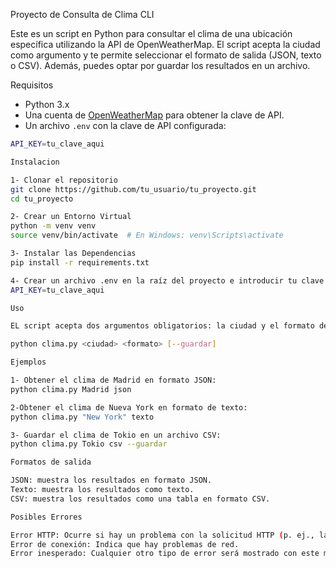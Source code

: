 Proyecto de Consulta de Clima CLI

Este es un script en Python para consultar el clima de una ubicación específica utilizando la API de OpenWeatherMap. El script acepta la ciudad como argumento y te permite seleccionar el formato de salida (JSON, texto o CSV). Además, puedes optar por guardar los resultados en un archivo.

Requisitos

- Python 3.x
- Una cuenta de [OpenWeatherMap](https://openweathermap.org/) para obtener la clave de API.
- Un archivo `.env` con la clave de API configurada:

```bash
API_KEY=tu_clave_aqui

Instalacion

1- Clonar el repositorio
git clone https://github.com/tu_usuario/tu_proyecto.git
cd tu_proyecto

2- Crear un Entorno Virtual
python -m venv venv
source venv/bin/activate  # En Windows: venv\Scripts\activate

3- Instalar las Dependencias
pip install -r requirements.txt

4- Crear un archivo .env en la raíz del proyecto e introducir tu clave de API:
API_KEY=tu_clave_aqui

Uso

EL script acepta dos argumentos obligatorios: la ciudad y el formato de salida, además de una opción para guardar los resultados en un archivo.

python clima.py <ciudad> <formato> [--guardar]

Ejemplos

1- Obtener el clima de Madrid en formato JSON:
python clima.py Madrid json

2-Obtener el clima de Nueva York en formato de texto:
python clima.py "New York" texto

3- Guardar el clima de Tokio en un archivo CSV:
python clima.py Tokio csv --guardar

Formatos de salida 

JSON: muestra los resultados en formato JSON.
Texto: muestra los resultados como texto.
CSV: muestra los resultados como una tabla en formato CSV.

Posibles Errores

Error HTTP: Ocurre si hay un problema con la solicitud HTTP (p. ej., la ciudad no es encontrada).
Error de conexión: Indica que hay problemas de red.
Error inesperado: Cualquier otro tipo de error será mostrado con este mensaje.
